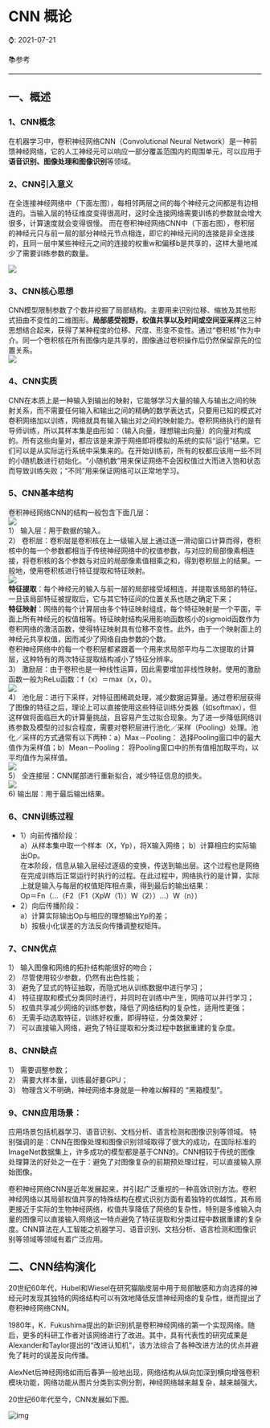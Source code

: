 # CNN 概论  

⌚️: 2021-07-21

📚参考

---

## 一、概述   

### 1、CNN概念  

在机器学习中，卷积神经网络CNN（Convolutional Neural Network）是一种前馈神经网络，它的人工神经元可以响应一部分覆盖范围内的周围单元，可以应用于**语音识别、图像处理和图像识别**等领域。

### 2、CNN引入意义 

在全连接神经网络中（下面左图），每相邻两层之间的每个神经元之间都是有边相连的。当输入层的特征维度变得很高时，这时全连接网络需要训练的参数就会增大很多，计算速度就会变得很慢。
而在卷积神经网络CNN中（下面右图），卷积层的神经元只与前一层的部分神经元节点相连，即它的神经元间的连接是非全连接的，且同一层中某些神经元之间的连接的权重w和偏移b是共享的，这样大量地减少了需要训练参数的数量。  

![](imgs/01.png)    



### 3、CNN核心思想   

CNN模型限制参数了个数并挖掘了局部结构。主要用来识别位移、缩放及其他形式扭曲不变性的二维图形。**局部感受视野，权值共享以及时间或空间亚采样**这三种思想结合起来，获得了某种程度的位移、尺度、形变不变性。通过“卷积核”作为中介。同一个卷积核在所有图像内是共享的，图像通过卷积操作后仍然保留原先的位置关系。   
![](imgs/02.png)   

### 4、CNN实质  

CNN在本质上是一种输入到输出的映射，它能够学习大量的输入与输出之间的映射关系，而不需要任何输入和输出之间的精确的数学表达式，只要用已知的模式对卷积网络加以训练，网络就具有输入输出对之间的映射能力。卷积网络执行的是有导师训练，所以其样本集是由形如：（输入向量，理想输出向量）的向量对构成的。所有这些向量对，都应该是来源于网络即将模拟的系统的实际“运行”结果。它们可以是从实际运行系统中采集来的。在开始训练前，所有的权都应该用一些不同的小随机数进行初始化。“小随机数”用来保证网络不会因权值过大而进入饱和状态而导致训练失败；“不同”用来保证网络可以正常地学习。

### 5、CNN基本结构

卷积神经网络CNN的结构一般包含下面几层：  
![](imgs/03.png)  
1） 输入层：用于数据的输入。  
2） 卷积层：卷积层是卷积核在上一级输入层上通过逐一滑动窗口计算而得，卷积核中的每一个参数都相当于传统神经网络中的权值参数，与对应的局部像素相连接，将卷积核的各个参数与对应的局部像素值相乘之和，得到卷积层上的结果。一般地，使用卷积核进行特征提取和特征映射。   
![](imgs/04.png)   
**特征提取**：每个神经元的输入与前一层的局部接受域相连，并提取该局部的特征。一旦该局部特征被提取后，它与其它特征间的位置关系也随之确定下来；  
**特征映射**：网络的每个计算层由多个特征映射组成，每个特征映射是一个平面，平面上所有神经元的权值相等。特征映射结构采用影响函数核小的sigmoid函数作为卷积网络的激活函数，使得特征映射具有位移不变性。此外，由于一个映射面上的神经元共享权值，因而减少了网络自由参数的个数。  
卷积神经网络中的每一个卷积层都紧跟着一个用来求局部平均与二次提取的计算层，这种特有的两次特征提取结构减小了特征分辨率。   
3） 激励层：由于卷积也是一种线性运算，因此需要增加非线性映射。使用的激励函数一般为ReLu函数：f（x）＝max（x，0）。  
![](imgs/05.png)   
4） 池化层：进行下采样，对特征图稀疏处理，减少数据运算量。通过卷积层获得了图像的特征之后，理论上可以直接使用这些特征训练分类器（如softmax），但这样做将面临巨大的计算量挑战，且容易产生过拟合现象。为了进一步降低网络训练参数及模型的过拟合程度，需要对卷积层进行池化／采样（Pooling）处理。池化／采样的方式通常有以下两种：a）Max－Pooling： 选择Pooling窗口中的最大值作为采样值；b）Mean－Pooling： 将Pooling窗口中的所有值相加取平均，以平均值作为采样值。  
![](imgs/06.png)  
5） 全连接层：CNN尾部进行重新拟合，减少特征信息的损失。  
![](imgs/07.png)   
6) 输出层：用于最后输出结果。  

### 6、CNN训练过程

* 1）向前传播阶段：  
  a）从样本集中取一个样本（X，Yp），将X输入网络；
  b）计算相应的实际输出Op。  
  在本阶段，信息从输入层经过逐级的变换，传送到输出层。这个过程也是网络在完成训练后正常运行时执行的过程。在此过程中，网络执行的是计算，实际上就是输入与每层的权值矩阵相点乘，得到最后的输出结果：  
  Op＝Fn（…（F2（F1（XpW（1））W（2））…）W（n））  
* 2）向后传播阶段：  
  a）计算实际输出Op与相应的理想输出Yp的差；  
  b）按极小化误差的方法反向传播调整权矩阵。  

### 7、CNN优点  

1） 输入图像和网络的拓扑结构能很好的吻合；  
2） 尽管使用较少参数，仍然有出色性能；  
3） 避免了显式的特征抽取，而隐式地从训练数据中进行学习；  
4） 特征提取和模式分类同时进行，并同时在训练中产生，网络可以并行学习；  
5） 权值共享减少网络的训练参数，降低了网络结构的复杂性，适用性更强；  
6） 无需手动选取特征，训练好权重，即得特征，分类效果好；  
7） 可以直接输入网络，避免了特征提取和分类过程中数据重建的复杂度。    

### 8、CNN缺点

1） 需要调整参数；  
2） 需要大样本量，训练最好要GPU；  
3） 物理含义不明确，神经网络本身就是一种难以解释的 “黑箱模型”。    

### 9、CNN应用场景：

应用场景包括机器学习、语音识别、文档分析、语言检测和图像识别等领域。
特别强调的是：CNN在图像处理和图像识别领域取得了很大的成功，在国际标准的ImageNet数据集上，许多成功的模型都是基于CNN的。CNN相较于传统的图像处理算法的好处之一在于：避免了对图像复杂的前期预处理过程，可以直接输入原始图像。   



卷积神经网络CNN是近年发展起来，并引起广泛重视的一种高效识别方法。卷积神经网络以其局部权值共享的特殊结构在模式识别方面有着独特的优越性，其布局更接近于实际的生物神经网络，权值共享降低了网络的复杂性，特别是多维输入向量的图像可以直接输入网络这一特点避免了特征提取和分类过程中数据重建的复杂度。CNN算法在人工智能之机器学习、语音识别、文档分析、语言检测和图像识别等领域等领域有着广泛应用。   

## 二、CNN结构演化  

20世纪60年代，Hubel和Wiesel在研究猫脑皮层中用于局部敏感和方向选择的神经元时发现其独特的网络结构可以有效地降低反馈神经网络的复杂性，继而提出了卷积神经网络CNN。   

1980年，K．Fukushima提出的新识别机是卷积神经网络的第一个实现网络。随后，更多的科研工作者对该网络进行了改进。其中，具有代表性的研究成果是Alexander和Taylor提出的“改进认知机”，该方法综合了各种改进方法的优点并避免了耗时的误差反向传播。   

AlexNet后神经网络如雨后春笋一般地出现，网络结构从纵向加深到横向增强卷积模块功能，网络功能从图片分类到实例分割，神经网络越来越复杂，越来越强大。   

20世纪60年代至今，CNN发展如下图。





![img](imgs/v2-ccfb73952a4a18c37b299aac6303b84e_720w.jpg)







